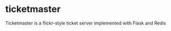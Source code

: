 ticketmaster
============

Ticketmaster is a flickr-style ticket server implemented with Flask and Redis